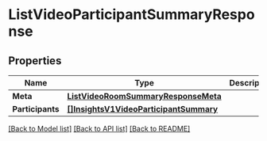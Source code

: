 # ListVideoParticipantSummaryResponse

## Properties

Name | Type | Description | Notes
------------ | ------------- | ------------- | -------------
**Meta** | [**ListVideoRoomSummaryResponseMeta**](ListVideoRoomSummaryResponseMeta.md) |  |[optional] 
**Participants** | [**[]InsightsV1VideoParticipantSummary**](InsightsV1VideoParticipantSummary.md) |  |[optional] 

[[Back to Model list]](../README.md#documentation-for-models) [[Back to API list]](../README.md#documentation-for-api-endpoints) [[Back to README]](../README.md)


